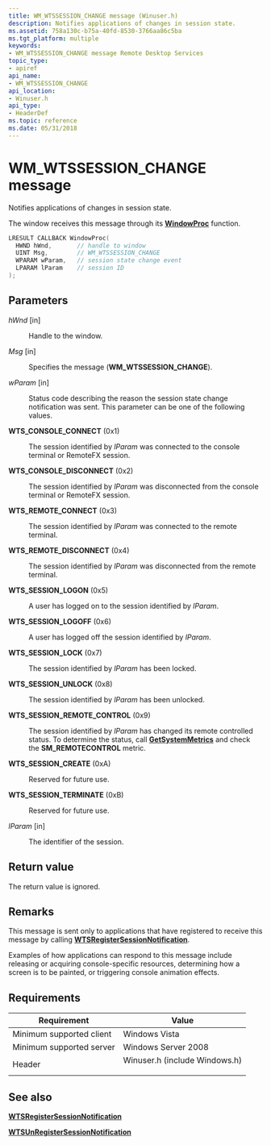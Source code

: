 ```yaml
---
title: WM_WTSSESSION_CHANGE message (Winuser.h)
description: Notifies applications of changes in session state.
ms.assetid: 758a130c-b75a-40fd-8530-3766aa86c5ba
ms.tgt_platform: multiple
keywords:
- WM_WTSSESSION_CHANGE message Remote Desktop Services
topic_type:
- apiref
api_name:
- WM_WTSSESSION_CHANGE
api_location:
- Winuser.h
api_type:
- HeaderDef
ms.topic: reference
ms.date: 05/31/2018
---
```


# WM\_WTSSESSION\_CHANGE message

Notifies applications of changes in session state.

The window receives this message through its [**WindowProc**](/windows/win32/api/winuser/nc-winuser-wndproc) function.


```C++
LRESULT CALLBACK WindowProc(
  HWND hWnd,       // handle to window
  UINT Msg,        // WM_WTSSESSION_CHANGE
  WPARAM wParam,   // session state change event
  LPARAM lParam    // session ID
);
```



## Parameters

<dl> <dt>

*hWnd* \[in\]
</dt> <dd>

Handle to the window.

</dd> <dt>

*Msg* \[in\]
</dt> <dd>

Specifies the message (**WM\_WTSSESSION\_CHANGE**).

</dd> <dt>

*wParam* \[in\]
</dt> <dd>

Status code describing the reason the session state change notification was sent. This parameter can be one of the following values.

<dt>

<span id="WTS_CONSOLE_CONNECT"></span><span id="wts_console_connect"></span>

<span id="WTS_CONSOLE_CONNECT"></span><span id="wts_console_connect"></span>**WTS\_CONSOLE\_CONNECT** (0x1)


</dt> <dd>

The session identified by *lParam* was connected to the console terminal or RemoteFX session.

</dd> <dt>

<span id="WTS_CONSOLE_DISCONNECT"></span><span id="wts_console_disconnect"></span>

<span id="WTS_CONSOLE_DISCONNECT"></span><span id="wts_console_disconnect"></span>**WTS\_CONSOLE\_DISCONNECT** (0x2)


</dt> <dd>

The session identified by *lParam* was disconnected from the console terminal or RemoteFX session.

</dd> <dt>

<span id="WTS_REMOTE_CONNECT"></span><span id="wts_remote_connect"></span>

<span id="WTS_REMOTE_CONNECT"></span><span id="wts_remote_connect"></span>**WTS\_REMOTE\_CONNECT** (0x3)


</dt> <dd>

The session identified by *lParam* was connected to the remote terminal.

</dd> <dt>

<span id="WTS_REMOTE_DISCONNECT"></span><span id="wts_remote_disconnect"></span>

<span id="WTS_REMOTE_DISCONNECT"></span><span id="wts_remote_disconnect"></span>**WTS\_REMOTE\_DISCONNECT** (0x4)


</dt> <dd>

The session identified by *lParam* was disconnected from the remote terminal.

</dd> <dt>

<span id="WTS_SESSION_LOGON"></span><span id="wts_session_logon"></span>

<span id="WTS_SESSION_LOGON"></span><span id="wts_session_logon"></span>**WTS\_SESSION\_LOGON** (0x5)


</dt> <dd>

A user has logged on to the session identified by *lParam*.

</dd> <dt>

<span id="WTS_SESSION_LOGOFF"></span><span id="wts_session_logoff"></span>

<span id="WTS_SESSION_LOGOFF"></span><span id="wts_session_logoff"></span>**WTS\_SESSION\_LOGOFF** (0x6)


</dt> <dd>

A user has logged off the session identified by *lParam*.

</dd> <dt>

<span id="WTS_SESSION_LOCK"></span><span id="wts_session_lock"></span>

<span id="WTS_SESSION_LOCK"></span><span id="wts_session_lock"></span>**WTS\_SESSION\_LOCK** (0x7)


</dt> <dd>

The session identified by *lParam* has been locked.

</dd> <dt>

<span id="WTS_SESSION_UNLOCK"></span><span id="wts_session_unlock"></span>

<span id="WTS_SESSION_UNLOCK"></span><span id="wts_session_unlock"></span>**WTS\_SESSION\_UNLOCK** (0x8)


</dt> <dd>

The session identified by *lParam* has been unlocked.

</dd> <dt>

<span id="WTS_SESSION_REMOTE_CONTROL"></span><span id="wts_session_remote_control"></span>

<span id="WTS_SESSION_REMOTE_CONTROL"></span><span id="wts_session_remote_control"></span>**WTS\_SESSION\_REMOTE\_CONTROL** (0x9)


</dt> <dd>

The session identified by *lParam* has changed its remote controlled status. To determine the status, call [**GetSystemMetrics**](/windows/desktop/api/winuser/nf-winuser-getsystemmetrics) and check the **SM\_REMOTECONTROL** metric.

</dd> <dt>

<span id="WTS_SESSION_CREATE"></span><span id="wts_session_create"></span>

<span id="WTS_SESSION_CREATE"></span><span id="wts_session_create"></span>**WTS\_SESSION\_CREATE** (0xA)


</dt> <dd>

Reserved for future use.

</dd> <dt>

<span id="WTS_SESSION_TERMINATE"></span><span id="wts_session_terminate"></span>

<span id="WTS_SESSION_TERMINATE"></span><span id="wts_session_terminate"></span>**WTS\_SESSION\_TERMINATE** (0xB)


</dt> <dd>

Reserved for future use.

</dd> </dl> </dd> <dt>

*lParam* \[in\]
</dt> <dd>

The identifier of the session.

</dd> </dl>

## Return value

The return value is ignored.

## Remarks

This message is sent only to applications that have registered to receive this message by calling [**WTSRegisterSessionNotification**](/windows/desktop/api/Wtsapi32/nf-wtsapi32-wtsregistersessionnotification).

Examples of how applications can respond to this message include releasing or acquiring console-specific resources, determining how a screen is to be painted, or triggering console animation effects.

## Requirements



| Requirement | Value |
|-------------------------------------|----------------------------------------------------------------------------------------------------------|
| Minimum supported client<br/> | Windows Vista<br/>                                                                                 |
| Minimum supported server<br/> | Windows Server 2008<br/>                                                                           |
| Header<br/>                   | <dl> <dt>Winuser.h (include Windows.h)</dt> </dl> |



## See also

<dl> <dt>

[**WTSRegisterSessionNotification**](/windows/desktop/api/Wtsapi32/nf-wtsapi32-wtsregistersessionnotification)
</dt> <dt>

[**WTSUnRegisterSessionNotification**](/windows/desktop/api/Wtsapi32/nf-wtsapi32-wtsunregistersessionnotification)
</dt> </dl>

 

